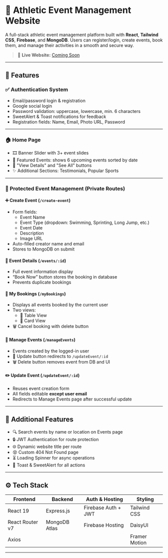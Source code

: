 # 🏅 Athletic Event Management Website

A full-stack athletic event management platform built with **React**, **Tailwind CSS**, **Firebase**, and **MongoDB**. Users can register/login, create events, book them, and manage their activities in a smooth and secure way.

> 🔗 **Live Website:** [Coming Soon](https://your-live-link.com)

---

## 🚀 Features

### ✅ Authentication System
- Email/password login & registration
- Google social login
- Password validation: uppercase, lowercase, min. 6 characters
- SweetAlert & Toast notifications for feedback
- Registration fields: Name, Email, Photo URL, Password

---

### 🏠 Home Page
- 🎞️ Banner Slider with 3+ event slides
- 🌟 Featured Events: shows 6 upcoming events sorted by date
- 🔘 "View Details" and "See All" buttons
- ✨ Additional Sections: Testimonials, Popular Sports

---

### 🔐 Protected Event Management (Private Routes)

#### ➕ Create Event (`/create-event`)
- Form fields:
  - Event Name
  - Event Type (dropdown: Swimming, Sprinting, Long Jump, etc.)
  - Event Date
  - Description
  - Image URL
- Auto-filled creator name and email
- Stores to MongoDB on submit

#### 📄 Event Details (`/events/:id`)
- Full event information display
- “Book Now” button stores the booking in database
- Prevents duplicate bookings

#### 📑 My Bookings (`/myBookings`)
- Displays all events booked by the current user
- Two views:
  - 🧾 Table View
  - 🧱 Card View
- 🗑 Cancel booking with delete button

#### 🧰 Manage Events (`/manageEvents`)
- Events created by the logged-in user
- 📝 Update button redirects to `/updateEvent/:id`
- 🗑 Delete button removes event from DB and UI

#### ✏️ Update Event (`/updateEvent/:id`)
- Reuses event creation form
- All fields editable **except user email**
- Redirects to Manage Events page after successful update

---

## 🧠 Additional Features

- 🔍 Search events by name or location on Events page
- 🔒 JWT Authentication for route protection
- 🌐 Dynamic website title per route
- 😵 Custom 404 Not Found page
- ⏳ Loading Spinner for async operations
- 🍞 Toast & SweetAlert for all actions

---

## ⚙️ Tech Stack

| Frontend | Backend | Auth & Hosting | Styling |
|----------|---------|----------------|---------|
| React 19 | Express.js | Firebase Auth + JWT | Tailwind CSS |
| React Router v7 | MongoDB Atlas | Firebase Hosting | DaisyUI |
| Axios |  |  | Framer Motion |

---